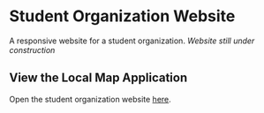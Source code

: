 # Student Organization Website 
A responsive website for a student organization. *Website still under construction*

## View the Local Map Application
Open the student organization website [here](https://miguelamartinez.github.io/student-organization/).

